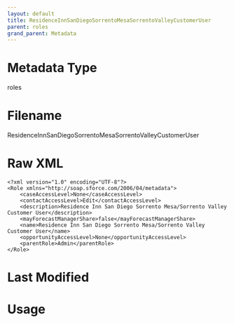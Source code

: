 ```yaml
---
layout: default
title: ResidenceInnSanDiegoSorrentoMesaSorrentoValleyCustomerUser
parent: roles
grand_parent: Metadata
---
```

# Metadata Type
roles


# Filename 
ResidenceInnSanDiegoSorrentoMesaSorrentoValleyCustomerUser


# Raw XML
```
<?xml version="1.0" encoding="UTF-8"?>
<Role xmlns="http://soap.sforce.com/2006/04/metadata">
    <caseAccessLevel>None</caseAccessLevel>
    <contactAccessLevel>Edit</contactAccessLevel>
    <description>Residence Inn San Diego Sorrento Mesa/Sorrento Valley Customer User</description>
    <mayForecastManagerShare>false</mayForecastManagerShare>
    <name>Residence Inn San Diego Sorrento Mesa/Sorrento Valley Customer User</name>
    <opportunityAccessLevel>None</opportunityAccessLevel>
    <parentRole>Admin</parentRole>
</Role>
```


# Last Modified


# Usage
